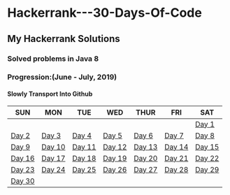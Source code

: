 # Hackerrank---30-Days-Of-Code
## My Hackerrank Solutions
### Solved problems in Java 8 

### Progression:(June - July, 2019)
#### Slowly Transport Into Github

SUN | MON | TUE | WED | THUR | FRI | SAT
--- | --- | --- | --- | --- | --- | ---
   |   |   |   |   |   |   | [Day 1](https://github.com/lucius-xiao-liu/Hackerrank---30-Days-Of-Code/tree/master/Day%201:%20Hello%20World)
 [Day 2](https://github.com/lucius-xiao-liu/Hackerrank---30-Days-Of-Code/tree/master/Day%202:%20Operators) | [Day 3]() | [Day 4]() | [Day 5]() | [Day 6]() | [Day 7]() | [Day 8](https://github.com/lucius-xiao-liu/Hackerrank---30-Days-Of-Code/tree/master/Day%208:%20Dictionaries%20and%20Maps) 
 [Day 9](https://github.com/lucius-xiao-liu/Hackerrank---30-Days-Of-Code/tree/master/Day%209:%20Recursion%203) | [Day 10]() | [Day 11]() | [Day 12]() | [Day 13]() | [Day 14]() | [Day 15]() 
 [Day 16]() | [Day 17]() | [Day 18]() | [Day 19]() | [Day 20]() | [Day 21]() | [Day 22]() 
 [Day 23]() | [Day 24]() | [Day 25]() | [Day 26]() | [Day 27]() | [Day 28]() | [Day 29]()
 [Day 30]() |   |   |   |   |   |   
